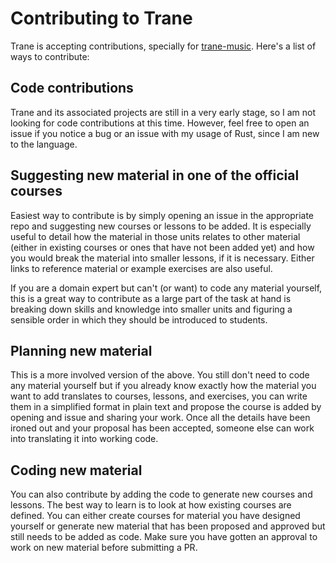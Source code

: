 # Contributing to Trane

Trane is accepting contributions, specially for
[trane-music](https://github.com/trane-project/trane-music). Here's a list of ways to contribute:

## Code contributions

Trane and its associated projects are still in a very early stage, so I am not looking for code
contributions at this time. However, feel free to open an issue if you notice a bug or an issue with
my usage of Rust, since I am new to the language.

## Suggesting new material in one of the official courses

Easiest way to contribute is by simply opening an issue in the appropriate repo and suggesting new
courses or lessons to be added. It is especially useful to detail how the material in those units
relates to other material (either in existing courses or ones that have not been added yet) and how
you would break the material into smaller lessons, if it is necessary. Either links to reference
material or example exercises are also useful.

If you are a domain expert but can't (or want) to code any material yourself, this is a great way to
contribute as a large part of the task at hand is breaking down skills and knowledge into smaller
units and figuring a sensible order in which they should be introduced to students.

## Planning new material

This is a more involved version of the above. You still don't need to code any material yourself but
if you already know exactly how the material you want to add translates to courses, lessons, and
exercises, you can write them in a simplified format in plain text and propose the course is added
by opening and issue and sharing your work. Once all the details have been ironed out and your
proposal has been accepted, someone else can work into translating it into working code.

## Coding new material

You can also contribute by adding the code to generate new courses and lessons. The best way to
learn is to look at how existing courses are defined. You can either create courses for material you
have designed yourself or generate new material that has been proposed and approved but still needs
to be added as code. Make sure you have gotten an approval to work on new material before submitting
a PR.
